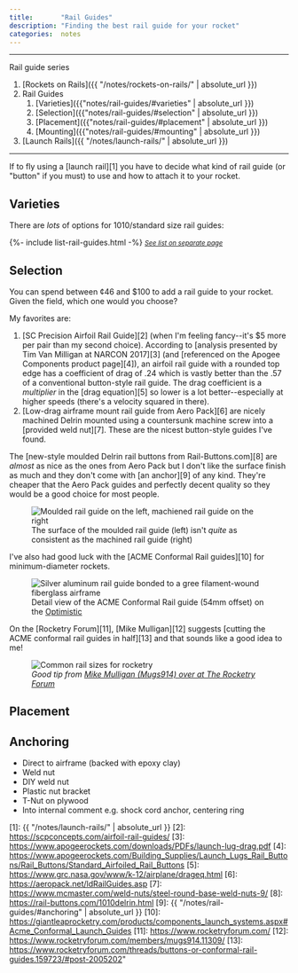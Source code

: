 ```yaml
---
title:       "Rail Guides"
description: "Finding the best rail guide for your rocket"
categories:  notes
---
```


---

Rail guide series

1. [Rockets on Rails]({{ "/notes/rockets-on-rails/" | absolute_url }})
2. Rail Guides
	1. [Varieties]({{"notes/rail-guides/#varieties" | absolute_url }})
	2. [Selection]({{"notes/rail-guides/#selection" | absolute_url }})
	3. [Placement]({{"notes/rail-guides/#placement" | absolute_url }})
	4. [Mounting]({{"notes/rail-guides/#mounting" | absolute_url }})
3. [Launch Rails]({{ "/notes/launch-rails/" | absolute_url }})

---

If to fly using a [launch rail][1] you have to decide what kind of rail guide (or "button" if you must) to use and how to attach it to your rocket.

## Varieties

There are _lots_ of options for 1010/standard size rail guides:

<article class="wide-table-wrapper">
{%- include list-rail-guides.html -%}
<cite class="internal-reference"><small><a href="{{ 'lists/rail-guides' | absolute_url }}">See list on separate page</a></small></cite>
</article>

## Selection

You can spend between ¢46 and $100 to add a rail guide to your rocket.
Given the field, which one would you choose?

My favorites are:

1. [SC Precision Airfoil Rail Guide][2] (when I'm feeling fancy--it's $5 more per pair than my second choice). According to [analysis presented by Tim Van Milligan at NARCON 2017][3] (and [referenced on the Apogee Components product page][4]), an airfoil rail guide with a rounded top edge has a coefficient of drag of .24 which is vastly better than the .57 of a conventional button-style rail guide. The drag coefficient is a _multiplier_ in the [drag equation][5] so lower is a lot better--especially at higher speeds (there's a velocity squared in there).
2. [Low-drag airframe mount rail guide from Aero Pack][6] are nicely machined Delrin mounted using a countersunk machine screw into a [provided weld nut][7]. These are the nicest button-style guides I've found.

The [new-style moulded Delrin rail buttons from Rail-Buttons.com][8] are _almost_ as nice as the ones from Aero Pack but I don't like the surface finish as much and they don't come with [an anchor][9] of any kind.
They're cheaper that the Aero Pack guides and perfectly decent quality so they would be a good choice for most people.

<figure class="r2x3">
  <div class="placeholder"></div>
  <img loading="lazy" src="{{ '/assets/photos/rail-guide-surface-comparison.jpg' | absolute_url }}" alt="Moulded rail guide on the left, machiened rail guide on the right" />
  <figcaption>The surface of the moulded rail guide (left) isn't <em>quite</em> as consistent as the machined rail guide (right)</figcaption>
</figure>

I've also had good luck with the [ACME Conformal Rail guides][10] for minimum-diameter rockets.

<figure class="r3x4">
  <div class="placeholder"></div>
  <img loading="lazy" src="{{ '/assets/photos/conformal-rail-guide.jpg' | absolute_url }}" alt="Silver aluminum rail guide bonded to a gree filament-wound fiberglass airframe" />
  <figcaption>Detail view of the ACME Conformal Rail guide (54mm offset) on the <a href="{{ '/fleet/optimistic/' | absolute_url }}">Optimistic</a></figcaption>
</figure>

On the [Rocketry Forum][11], [Mike Mulligan][12] suggests [cutting the ACME conformal rail guides in half][13] and that sounds like a good idea to me!

<figure class="r3x4">
  <div class="placeholder"></div>
  <img loading="lazy" src="{{ '/assets/photos/mugs914-rail-guide.jpg' | absolute_url }}" alt="Common rail sizes for rocketry" />
  <figcaption><cite>Good tip from <a href="https://www.rocketryforum.com/threads/buttons-or-conformal-rail-guides.159723/#post-2005202">Mike Mulligan (Mugs914) over at The Rocketry Forum</a></cite></figcaption>
</figure>


## Placement


## Anchoring

- Direct to airframe (backed with epoxy clay)
- Weld nut
- DIY weld nut
- Plastic nut bracket
- T-Nut on plywood
- Into internal comment e.g. shock cord anchor, centering ring


[1]:  {{ "/notes/launch-rails/" | absolute_url }}
[2]:  https://scpconcepts.com/airfoil-rail-guides/
[3]:  https://www.apogeerockets.com/downloads/PDFs/launch-lug-drag.pdf
[4]:  https://www.apogeerockets.com/Building_Supplies/Launch_Lugs_Rail_Buttons/Rail_Buttons/Standard_Airfoiled_Rail_Buttons
[5]:  https://www.grc.nasa.gov/www/k-12/airplane/drageq.html
[6]:  https://aeropack.net/ldRailGuides.asp
[7]:  https://www.mcmaster.com/weld-nuts/steel-round-base-weld-nuts-9/
[8]:  https://rail-buttons.com/1010delrin.html
[9]:  {{ "/notes/rail-guides/#anchoring" | absolute_url }}
[10]: https://giantleaprocketry.com/products/components_launch_systems.aspx#Acme_Conformal_Launch_Guides
[11]: https://www.rocketryforum.com/
[12]: https://www.rocketryforum.com/members/mugs914.11309/
[13]: https://www.rocketryforum.com/threads/buttons-or-conformal-rail-guides.159723/#post-2005202"

[old]: http://archive.rocketreviews.com/reviews/all/bs_railsystem.shtml
[forum]: https://www.rocketryforum.com/threads/rail-guide-placement.63945/#post-686591
